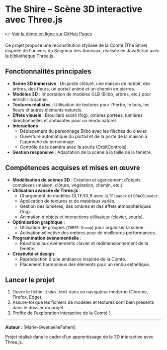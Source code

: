 # The Shire – Scène 3D interactive avec Three.js

👉 [Voir la démo en ligne sur GitHub Pages](https://marie-gwenaellefahem.github.io/ThreeJs/)

Ce projet propose une reconstitution stylisée de la Comté (The Shire) inspirée de l'univers du Seigneur des Anneaux, réalisée en JavaScript avec la bibliothèque Three.js.

## Fonctionnalités principales
- **Scène 3D immersive** : Un jardin clôturé, une maison de hobbit, des arbres, des fleurs, un portail animé et un chemin en pierres.
- **Modèles 3D** : Importation de modèles GLB (Bilbo, arbres, etc.) pour enrichir la scène.
- **Textures réalistes** : Utilisation de textures pour l'herbe, le bois, les fleurs et autres éléments naturels.
- **Effets visuels** : Brouillard subtil (fog), ombres portées, lumières directionnelles et ambiantes pour un rendu naturel.
- **Interactions** :
  - Déplacement du personnage Bilbo avec les flèches du clavier.
  - Ouverture automatique du portail et de la porte de la maison à l'approche du personnage.
  - Contrôle de la caméra avec la souris (OrbitControls).
- **Gestion responsive** : Adaptation de la scène à la taille de la fenêtre.

## Compétences acquises et mises en œuvre
- **Modélisation de scènes 3D** : Création et agencement d'objets complexes (maison, clôture, végétation, chemin, etc.).
- **Utilisation avancée de Three.js** :
  - Chargement de modèles GLTF/GLB avec `GLTFLoader` et `DRACOLoader`.
  - Application de textures et de matériaux variés.
  - Gestion des lumières, des ombres et des effets atmosphériques (fog).
  - Animation d'objets et interactions utilisateur (clavier, souris).
- **Optimisation graphique** :
  - Utilisation de groupes (`THREE.Group`) pour organiser la scène.
  - Activation sélective des ombres pour de meilleures performances.
- **Programmation événementielle** :
  - Réactions aux événements clavier et redimensionnement de la fenêtre.
- **Créativité et design** :
  - Reproduction d'une ambiance inspirée de la Comté.
  - Placement harmonieux des éléments pour un rendu esthétique.

## Lancer le projet
1. Ouvre le fichier `index.html` dans un navigateur moderne (Chrome, Firefox, Edge).
2. Assure-toi que les fichiers de modèles et textures sont bien présents dans le dossier du projet.
3. Profite de l'exploration interactive de la Comté !

---

**Auteur :** [Marie-GwenaëlleFahem]

Projet réalisé dans le cadre d'un apprentissage de la 3D interactive avec Three.js. 